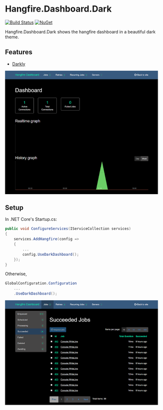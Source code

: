 # Hangfire.Dashboard.Dark

[![Build Status](https://vip32.visualstudio.com/Hangfire.Dashboard.Dark/_apis/build/status/vip32.Hangfire.Dashboard.Dark?branchName=master)](https://vip32.visualstudio.com/Hangfire.Dashboard.Dark/_build/latest?definitionId=6&branchName=master)
[![NuGet](https://img.shields.io/nuget/v/Hangfire.Dashboard.Dark.svg)](https://www.nuget.org/packages/Hangfire.Dashboard.Dark/)

Hangfire.Dashboard.Dark shows the hangfire dashboard in a beautiful dark theme. 

## Features

 - [Darkly](http://bootswatch.com/darkly/)


![dashboard](dashboard1.png)

## Setup

In .NET Core's Startup.cs:
```c#
public void ConfigureServices(IServiceCollection services)
{
    services.AddHangfire(config =>
    {
        ...
        config.UseDarkDashboard();
    });
}
```

Otherwise,
```c#
GlobalConfiguration.Configuration
    ...
    .UseDarkDashboard();
```

![dashboard](dashboard2.png)
